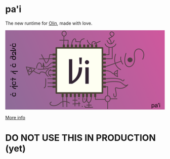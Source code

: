 # pa'i

The new runtime for [Olin][olin], made with love.

[olin]: https://github.com/Xe/olin

![pa'i logo](/docs/pa'i%20logo.png)

[More info](https://christine.website/blog/pahi-hello-world-2020-02-22)

# DO NOT USE THIS IN PRODUCTION (yet)

